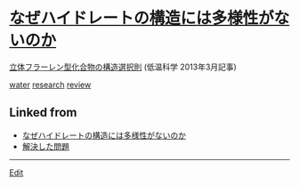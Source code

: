 # [なぜハイドレートの構造には多様性がないのか](なぜハイドレートの構造には多様性がないのか)

[立体フラーレン型化合物の構造選択則](https://eprints.lib.hokudai.ac.jp/dspace/handle/2115/52369) (低温科学 2013年3月記事)



[water](water) [research](research) [review](review) 


## Linked from

* [なぜハイドレートの構造には多様性がないのか](なぜハイドレートの構造には多様性がないのか.md)
* [解決した問題](解決した問題.md)


----
[Edit](https://github.com/vitroid/vitroid.github.io/edit/master/MD/なぜハイドレートの構造には多様性がないのか.md)
